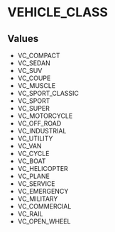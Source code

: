 # VEHICLE_CLASS

## Values
* VC_COMPACT
* VC_SEDAN
* VC_SUV
* VC_COUPE
* VC_MUSCLE
* VC_SPORT_CLASSIC
* VC_SPORT
* VC_SUPER
* VC_MOTORCYCLE
* VC_OFF_ROAD
* VC_INDUSTRIAL
* VC_UTILITY
* VC_VAN
* VC_CYCLE
* VC_BOAT
* VC_HELICOPTER
* VC_PLANE
* VC_SERVICE
* VC_EMERGENCY
* VC_MILITARY
* VC_COMMERCIAL
* VC_RAIL
* VC_OPEN_WHEEL